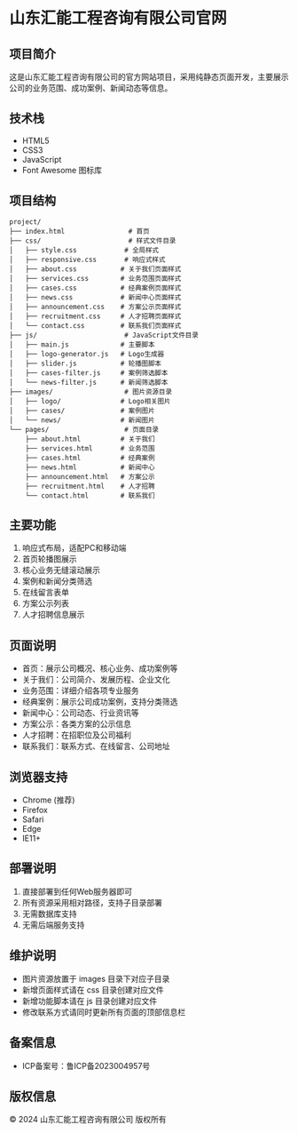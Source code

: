 # 山东汇能工程咨询有限公司官网

## 项目简介
这是山东汇能工程咨询有限公司的官方网站项目，采用纯静态页面开发，主要展示公司的业务范围、成功案例、新闻动态等信息。

## 技术栈
- HTML5
- CSS3
- JavaScript
- Font Awesome 图标库

## 项目结构
```
project/
├── index.html                # 首页
├── css/                      # 样式文件目录
│   ├── style.css            # 全局样式
│   ├── responsive.css       # 响应式样式
│   ├── about.css           # 关于我们页面样式
│   ├── services.css        # 业务范围页面样式
│   ├── cases.css           # 经典案例页面样式
│   ├── news.css            # 新闻中心页面样式
│   ├── announcement.css    # 方案公示页面样式
│   ├── recruitment.css     # 人才招聘页面样式
│   └── contact.css         # 联系我们页面样式
├── js/                      # JavaScript文件目录
│   ├── main.js             # 主要脚本
│   ├── logo-generator.js   # Logo生成器
│   ├── slider.js           # 轮播图脚本
│   ├── cases-filter.js     # 案例筛选脚本
│   └── news-filter.js      # 新闻筛选脚本
├── images/                  # 图片资源目录
│   ├── logo/               # Logo相关图片
│   ├── cases/              # 案例图片
│   └── news/               # 新闻图片
└── pages/                   # 页面目录
    ├── about.html          # 关于我们
    ├── services.html       # 业务范围
    ├── cases.html          # 经典案例
    ├── news.html           # 新闻中心
    ├── announcement.html   # 方案公示
    ├── recruitment.html    # 人才招聘
    └── contact.html        # 联系我们
```

## 主要功能
1. 响应式布局，适配PC和移动端
2. 首页轮播图展示
3. 核心业务无缝滚动展示
4. 案例和新闻分类筛选
5. 在线留言表单
6. 方案公示列表
7. 人才招聘信息展示

## 页面说明
- 首页：展示公司概况、核心业务、成功案例等
- 关于我们：公司简介、发展历程、企业文化
- 业务范围：详细介绍各项专业服务
- 经典案例：展示公司成功案例，支持分类筛选
- 新闻中心：公司动态、行业资讯等
- 方案公示：各类方案的公示信息
- 人才招聘：在招职位及公司福利
- 联系我们：联系方式、在线留言、公司地址

## 浏览器支持
- Chrome (推荐)
- Firefox
- Safari
- Edge
- IE11+

## 部署说明
1. 直接部署到任何Web服务器即可
2. 所有资源采用相对路径，支持子目录部署
3. 无需数据库支持
4. 无需后端服务支持

## 维护说明
- 图片资源放置于 images 目录下对应子目录
- 新增页面样式请在 css 目录创建对应文件
- 新增功能脚本请在 js 目录创建对应文件
- 修改联系方式请同时更新所有页面的顶部信息栏

## 备案信息
- ICP备案号：鲁ICP备2023004957号

## 版权信息
© 2024 山东汇能工程咨询有限公司 版权所有
```